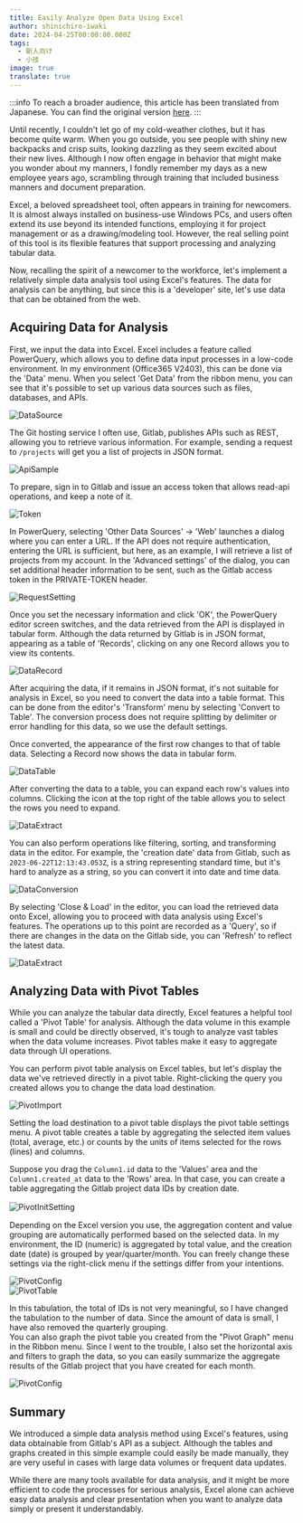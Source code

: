 ```yaml
---
title: Easily Analyze Open Data Using Excel
author: shinichiro-iwaki
date: 2024-04-25T00:00:00.000Z
tags:
  - 新人向け
  - 小技
image: true
translate: true
---
```


:::info
To reach a broader audience, this article has been translated from Japanese.
You can find the original version [here](/blogs/2024/04/25/excel-data-analysis/).
:::

Until recently, I couldn't let go of my cold-weather clothes, but it has become quite warm. When you go outside, you see people with shiny new backpacks and crisp suits, looking dazzling as they seem excited about their new lives. Although I now often engage in behavior that might make you wonder about my manners, I fondly remember my days as a new employee years ago, scrambling through training that included business manners and document preparation.

Excel, a beloved spreadsheet tool, often appears in training for newcomers. It is almost always installed on business-use Windows PCs, and users often extend its use beyond its intended functions, employing it for project management or as a drawing/modeling tool. However, the real selling point of this tool is its flexible features that support processing and analyzing tabular data.

Now, recalling the spirit of a newcomer to the workforce, let's implement a relatively simple data analysis tool using Excel's features. The data for analysis can be anything, but since this is a 'developer' site, let's use data that can be obtained from the web.

## Acquiring Data for Analysis
First, we input the data into Excel. Excel includes a feature called PowerQuery, which allows you to define data input processes in a low-code environment. In my environment (Office365 V2403), this can be done via the 'Data' menu. When you select 'Get Data' from the ribbon menu, you can see that it's possible to set up various data sources such as files, databases, and APIs.

![DataSource](/img/blogs/2024/0425_excel-data-analysis/datasource-menu.jpg)

The Git hosting service I often use, Gitlab, publishes APIs such as REST, allowing you to retrieve various information. For example, sending a request to `/projects` will get you a list of projects in JSON format.

![ApiSample](/img/blogs/2024/0425_excel-data-analysis/api-example.jpg)

To prepare, sign in to Gitlab and issue an access token that allows read-api operations, and keep a note of it.

![Token](/img/blogs/2024/0425_excel-data-analysis/gitlab-token.jpg)

In PowerQuery, selecting 'Other Data Sources' -> 'Web' launches a dialog where you can enter a URL. If the API does not require authentication, entering the URL is sufficient, but here, as an example, I will retrieve a list of projects from my account. In the 'Advanced settings' of the dialog, you can set additional header information to be sent, such as the Gitlab access token in the PRIVATE-TOKEN header.

![RequestSetting](/img/blogs/2024/0425_excel-data-analysis/datasource-setting.jpg)

Once you set the necessary information and click 'OK', the PowerQuery editor screen switches, and the data retrieved from the API is displayed in tabular form. Although the data returned by Gitlab is in JSON format, appearing as a table of 'Records', clicking on any one Record allows you to view its contents.

![DataRecord](/img/blogs/2024/0425_excel-data-analysis/datasource-record.jpg)

After acquiring the data, if it remains in JSON format, it's not suitable for analysis in Excel, so you need to convert the data into a table format. This can be done from the editor's 'Transform' menu by selecting 'Convert to Table'. The conversion process does not require splitting by delimiter or error handling for this data, so we use the default settings.

Once converted, the appearance of the first row changes to that of table data. Selecting a Record now shows the data in tabular form.

![DataTable](/img/blogs/2024/0425_excel-data-analysis/datasource-table.jpg)

After converting the data to a table, you can expand each row's values into columns. Clicking the icon at the top right of the table allows you to select the rows you need to expand.

![DataExtract](/img/blogs/2024/0425_excel-data-analysis/datasource-extracting.jpg)

You can also perform operations like filtering, sorting, and transforming data in the editor. For example, the 'creation date' data from Gitlab, such as `2023-06-22T12:13:43.053Z`, is a string representing standard time, but it's hard to analyze as a string, so you can convert it into date and time data.

![DataConversion](/img/blogs/2024/0425_excel-data-analysis/datasource-conversion.jpg)

By selecting 'Close & Load' in the editor, you can load the retrieved data onto Excel, allowing you to proceed with data analysis using Excel's features. The operations up to this point are recorded as a 'Query', so if there are changes in the data on the Gitlab side, you can 'Refresh' to reflect the latest data.

![DataExtract](/img/blogs/2024/0425_excel-data-analysis/extract-table.jpg)

## Analyzing Data with Pivot Tables
While you can analyze the tabular data directly, Excel features a helpful tool called a 'Pivot Table' for analysis. Although the data volume in this example is small and could be directly observed, it's tough to analyze vast tables when the data volume increases. Pivot tables make it easy to aggregate data through UI operations.

You can perform pivot table analysis on Excel tables, but let's display the data we've retrieved directly in a pivot table. Right-clicking the query you created allows you to change the data load destination.

![PivotImport](/img/blogs/2024/0425_excel-data-analysis/pivot-import.jpg)

Setting the load destination to a pivot table displays the pivot table settings menu. A pivot table creates a table by aggregating the selected item values (total, average, etc.) or counts by the units of items selected for the rows (lines) and columns.

Suppose you drag the `Column1.id` data to the 'Values' area and the `Column1.created_at` data to the 'Rows' area. In that case, you can create a table aggregating the Gitlab project data IDs by creation date.

![PivotInitSetting](/img/blogs/2024/0425_excel-data-analysis/pivot-create.jpg)　

Depending on the Excel version you use, the aggregation content and value grouping are automatically performed based on the selected data. In my environment, the ID (numeric) is aggregated by total value, and the creation date (date) is grouped by year/quarter/month. You can freely change these settings via the right-click menu if the settings differ from your intentions.

![PivotConfig](/img/blogs/2024/0425_excel-data-analysis/pivot-config.jpg)  
![PivotTable](/img/blogs/2024/0425_excel-data-analysis/pivot-table.jpg)

In this tabulation, the total of IDs is not very meaningful, so I have changed the tabulation to the number of data. Since the amount of data is small, I have also removed the quarterly grouping.  
You can also graph the pivot table you created from the "Pivot Graph" menu in the Ribbon menu. Since I went to the trouble, I also set the horizontal axis and filters to graph the data, so you can easily summarize the aggregate results of the Gitlab project that you have created for each month.

![PivotConfig](/img/blogs/2024/0425_excel-data-analysis/pivot-graph.jpg)

## Summary
We introduced a simple data analysis method using Excel's features, using data obtainable from Gitlab's API as a subject. Although the tables and graphs created in this simple example could easily be made manually, they are very useful in cases with large data volumes or frequent data updates.

While there are many tools available for data analysis, and it might be more efficient to code the processes for serious analysis, Excel alone can achieve easy data analysis and clear presentation when you want to analyze data simply or present it understandably.
